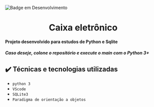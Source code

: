 ![Badge em Desenvolvimento](http://img.shields.io/static/v1?label=STATUS&message=EM%20DESENVOLVIMENTO&color=GREEN&style=for-the-badge)
<h1 align = "center">Caixa eletrônico</h1>
<h4>Projeto desenvolvido para estudos de Python e Sqlite </h3>
<h5> Caso deseje, colone o repositório e execute o main com o Python 3+ </h4>

## ✔️ Técnicas e tecnologias utilizadas

- ``python 3``
- ``VScode``
- ``SQLite3``
- ``Paradigma de orientação a objetos``

